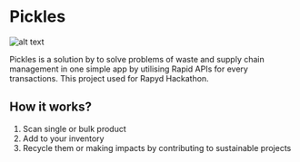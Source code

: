 # Pickles

![alt text](https://www.rapyd.net/wp-content/uploads/2019/10/Screen-Shot-2020-05-27-at-9.23.21-AM.png)

Pickles is a solution by to solve problems of waste and supply chain management in one simple app by utilising Rapid APIs for every transactions. This project used for Rapyd Hackathon.

## How it works?
1. Scan single or bulk product
2. Add to your inventory
3. Recycle them or making impacts by contributing to sustainable projects
